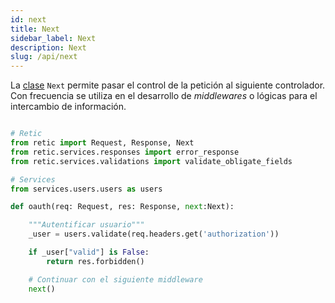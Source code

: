 ```yaml
---
id: next
title: Next
sidebar_label: Next
description: Next
slug: /api/next
---
```


La [clase](https://retic.land/manual/es/glossary#clase "Glosario de Términos") ``Next`` permite pasar el control de la petición al siguiente controlador. Con frecuencia se utiliza en el desarrollo de *middlewares* o lógicas para el intercambio de información.
  
```python

# Retic
from retic import Request, Response, Next
from retic.services.responses import error_response
from retic.services.validations import validate_obligate_fields

# Services
from services.users.users as users

def oauth(req: Request, res: Response, next:Next):

    """Autentificar usuario"""
    _user = users.validate(req.headers.get('authorization'))

    if _user["valid"] is False:
        return res.forbidden()

    # Continuar con el siguiente middleware
    next()

```
